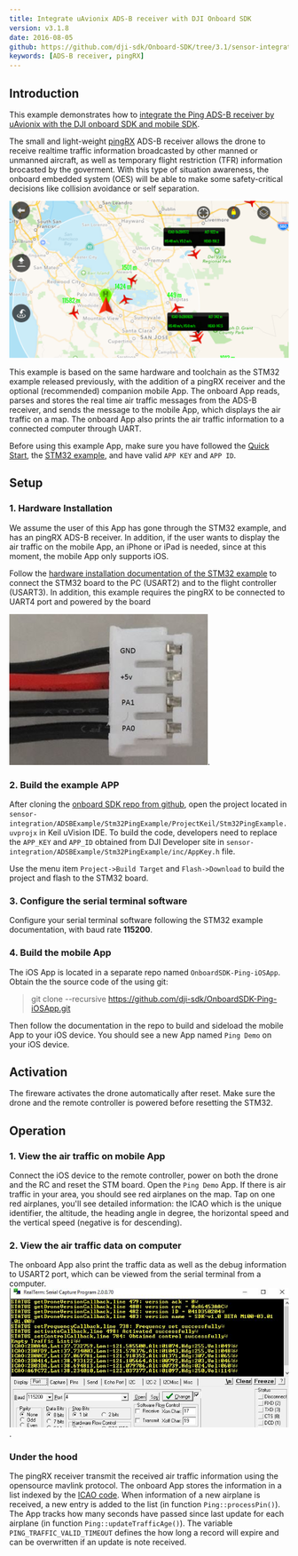 ```yaml
---
title: Integrate uAvionix ADS-B receiver with DJI Onboard SDK
version: v3.1.8
date: 2016-08-05
github: https://github.com/dji-sdk/Onboard-SDK/tree/3.1/sensor-integration/ADSBExample
keywords: [ADS-B receiver, pingRX]
---
```


## Introduction

This example demonstrates how to [integrate the Ping ADS-B receiver by uAvionix with the DJI onboard SDK and mobile SDK](http://www.dji.com/newsroom/news/dji-and-uavionix-to-release-ads-b-collision-avoidance-developer-kit.html). 

The small and light-weight [pingRX](http://www.midatlanticmultirotor.com/product/ping/) ADS-B receiver allows the drone to receive realtime traffic information broadcasted by other manned or unmanned aircraft, as well as temporary flight restriction (TFR) information brocasted by the goverment. With this type of situation awareness, the onboard embedded system (OES) will be able to make some safety-critical decisions like collision avoidance or self separation.

![PingMap](../../images/Ping/PingMap.png)

This example is based on the same hardware and toolchain as the STM32 example released previously, with the addition of a pingRX receiver and the optional (recommended) companion mobile App. The onboard App reads, parses and stores the real time air traffic messages from the ADS-B receiver, and sends the message to the mobile App, which displays the air traffic on a map. The onboard App also prints the air traffic information to a connected computer through UART.

Before using this example App, make sure you have followed the [Quick Start](../../quick-start/index.html), the [STM32 example](../../github-platform-docs/STM32/README.html), and have valid `APP KEY` and `APP ID`.

## Setup

### 1. Hardware Installation

We assume the user of this App has gone through the STM32 example, and has an pingRX ADS-B receiver. In addition, if the user wants to display the air traffic on the mobile App, an iPhone or iPad is needed, since at this moment, the mobile App only supports iOS.

Follow the [hardware installation documentation of the STM32 example](../../github-platform-docs/STM32/README.html#setup) to connect the STM32 board to the PC (USART2) and to the flight controller (USART3). In addition, this example requires the pingRX to be connected to UART4 port and powered by the board

![pingRX_Connection](../../images/Ping/Ping_STM_connection.jpg).


### 2. Build the example APP

After cloning the [onboard SDK repo from github](https://github.com/dji-sdk/Onboard-SDK), open the project located in `sensor-integration/ADSBExample/Stm32PingExample/ProjectKeil/Stm32PingExample.uvprojx` in Keil uVision IDE. To build the code, developers need to replace the `APP_KEY` and `APP_ID` obtained from DJI Developer site in `sensor-integration/ADSBExample/Stm32PingExample/inc/AppKey.h` file.

Use the menu item `Project->Build Target` and `Flash->Download` to build the project and flash to the STM32 board.

### 3. Configure the serial terminal software

Configure your serial terminal software following the STM32 example documentation, with baud rate **115200**.

### 4. Build the mobile App

The iOS App is located in a separate repo named `OnboardSDK-Ping-iOSApp`. Obtain the the source code of the using git:
> git clone --recursive https://github.com/dji-sdk/OnboardSDK-Ping-iOSApp.git

Then follow the documentation in the repo to build and sideload the mobile App to your iOS device. You should see a new App named `Ping Demo` on your iOS device.

## Activation

The fireware activates the drone automatically after reset. Make sure the drone and the remote controller is powered before resetting the STM32. 

## Operation

### 1. View the air traffic on mobile App

Connect the iOS device to the remote controller, power on both the drone and the RC and reset the STM board. Open the `Ping Demo` App. If there is air traffic in your area, you should see red airplanes on the map. Tap on one red airplanes, you'll see detailed information: the ICAO which is the unique identifier, the altitude, the heading angle in degree, the horizontal speed and the vertical speed (negative is for descending).


### 2. View the air traffic data on computer

The onboard App also print the traffic data as well as the debug information to USART2 port, which can be viewed from the serial terminal from a computer.
![PingTerminal](../../images/Ping/PingTerminal.jpg).

### Under the hood

The pingRX receiver transmit the received air traffic information using the opensource mavlink protocol. The onboard App stores the information in a list indexed by the [ICAO code](https://en.wikipedia.org/wiki/Aviation_transponder_interrogation_modes#ICAO_24-bit_address). When information of a new airplane is received, a new entry is added to the list (in function `Ping::processPin()`). The App tracks how many seconds have passed since last update for each airplane (in function `Ping::updateTrafficAge()`). The variable `PING_TRAFFIC_VALID_TIMEOUT` defines the how long a record will expire and can be overwritten if an update is note received. 

